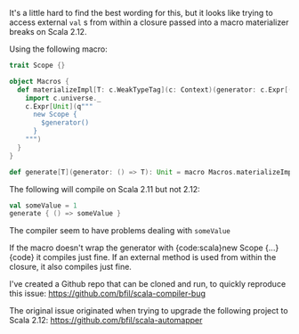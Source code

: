 It's a little hard to find the best wording for this, but it looks like trying to access external `val` s from within a closure passed into a macro materializer breaks on Scala 2.12.

Using the following macro:

```scala
trait Scope {}

object Macros {
  def materializeImpl[T: c.WeakTypeTag](c: Context)(generator: c.Expr[() => T]): c.Expr[Unit] = {
    import c.universe._
    c.Expr[Unit](q"""
      new Scope {
        $generator()
      }
    """)
  }
}

def generate[T](generator: () => T): Unit = macro Macros.materializeImpl[T]
```


The following will compile on Scala 2.11 but not 2.12:

```scala
val someValue = 1
generate { () => someValue }
```

The compiler seem to have problems dealing with `someValue`

If the macro doesn't wrap the generator with {code:scala}new Scope {...}{code} it compiles just fine. If an external method is used from within the closure, it also compiles just fine.

I've created a Github repo that can be cloned and run, to quickly reproduce this issue:
https://github.com/bfil/scala-compiler-bug

The original issue originated when trying to upgrade the following project to Scala 2.12:
https://github.com/bfil/scala-automapper
